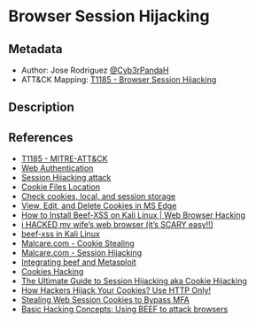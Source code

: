 # Browser Session Hijacking

## Metadata

* Author: Jose Rodriguez [@Cyb3rPandaH](https://x.com/Cyb3rPandaH)
* ATT&CK Mapping: [T1185 - Browser Session Hijacking](https://attack.mitre.org/techniques/T1185/)

## Description



## References

* [T1185 - MITRE-ATT&CK](https://attack.mitre.org/techniques/T1185/)
* [Web Authentication](https://youtu.be/2PPSXonhIck?feature=shared)
* [Session Hijacking attack](https://youtu.be/oI7dX6DWyTo?feature=shared)
* [Cookie Files Location](https://allaboutcookies.org/what-is-a-cookie-file)
* [Check cookies, local, and session storage](https://dev-bay.com/check-cookies-local-and-session-storage-in-ie11-chrome-opera-and-firefox/)
* [View, Edit, and Delete Cookies in MS Edge](https://learn.microsoft.com/en-us/microsoft-edge/devtools-guide-chromium/storage/cookies)
* [How to Install Beef-XSS on Kali Linux | Web Browser Hacking](https://youtu.be/RBghPb5ln7A?feature=shared)
* [i HACKED my wife’s web browser (it’s SCARY easy!!)](https://youtu.be/3ogyS4KOlXc?feature=shared)
* [beef-xss in Kali Linux](https://www.kali.org/tools/beef-xss/)
* [Malcare.com - Cookie Stealing](https://www.malcare.com/blog/cookie-stealing/)
* [Malcare.com - Session Hijacking](https://www.malcare.com/blog/session-hijacking/)
* [Integrating beef and Metasploit](https://youtu.be/1_annhoZH0w?feature=shared)
* [Cookies Hacking](https://book.hacktricks.xyz/pentesting-web/hacking-with-cookies)
* [The Ultimate Guide to Session Hijacking aka Cookie Hijacking](https://www.thesslstore.com/blog/the-ultimate-guide-to-session-hijacking-aka-cookie-hijacking/)
* [How Hackers Hijack Your Cookies? Use HTTP Only!](https://youtu.be/WX4BHSm9uPI?feature=shared)
* [Stealing Web Session Cookies to Bypass MFA](https://youtu.be/Yeik-Ks-q8U?feature=shared)
* [Basic Hacking Concepts: Using BEEF to attack browsers](https://youtu.be/N1R3qZhUvMg?feature=shared)

